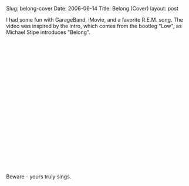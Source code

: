 Slug: belong-cover
Date: 2006-06-14
Title: Belong (Cover)
layout: post

I had some fun with GarageBand, iMovie, and a favorite R.E.M. song. The video was inspired by the intro, which comes from the bootleg &quot;Low&quot;, as Michael Stipe introduces &quot;Belong&quot;.

<object height="350" width="425"><param name="movie" value="http://www.youtube.com/v/tkrFTkZ-f9Y" /><embed height="350" src="http://www.youtube.com/v/tkrFTkZ-f9Y" type="application/x-shockwave-flash" width="425" /></object>

Beware - yours truly sings.

